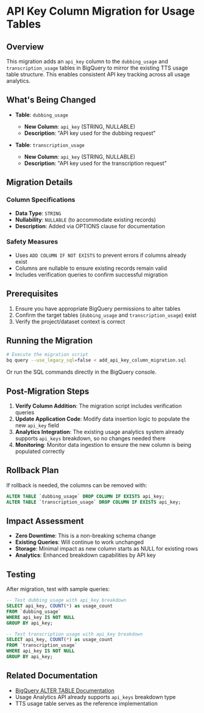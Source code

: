 # API Key Column Migration for Usage Tables

## Overview

This migration adds an `api_key` column to the `dubbing_usage` and `transcription_usage` tables in BigQuery to mirror the existing TTS usage table structure. This enables consistent API key tracking across all usage analytics.

## What's Being Changed

- **Table**: `dubbing_usage`
  - **New Column**: `api_key` (STRING, NULLABLE)
  - **Description**: "API key used for the dubbing request"

- **Table**: `transcription_usage`
  - **New Column**: `api_key` (STRING, NULLABLE)
  - **Description**: "API key used for the transcription request"

## Migration Details

### Column Specifications
- **Data Type**: `STRING`
- **Nullability**: `NULLABLE` (to accommodate existing records)
- **Description**: Added via OPTIONS clause for documentation

### Safety Measures
- Uses `ADD COLUMN IF NOT EXISTS` to prevent errors if columns already exist
- Columns are nullable to ensure existing records remain valid
- Includes verification queries to confirm successful migration

## Prerequisites

1. Ensure you have appropriate BigQuery permissions to alter tables
2. Confirm the target tables (`dubbing_usage` and `transcription_usage`) exist
3. Verify the project/dataset context is correct

## Running the Migration

```bash
# Execute the migration script
bq query --use_legacy_sql=false < add_api_key_column_migration.sql
```

Or run the SQL commands directly in the BigQuery console.

## Post-Migration Steps

1. **Verify Column Addition**: The migration script includes verification queries
2. **Update Application Code**: Modify data insertion logic to populate the new `api_key` field
3. **Analytics Integration**: The existing usage analytics system already supports `api_keys` breakdown, so no changes needed there
4. **Monitoring**: Monitor data ingestion to ensure the new column is being populated correctly

## Rollback Plan

If rollback is needed, the columns can be removed with:

```sql
ALTER TABLE `dubbing_usage` DROP COLUMN IF EXISTS api_key;
ALTER TABLE `transcription_usage` DROP COLUMN IF EXISTS api_key;
```

## Impact Assessment

- **Zero Downtime**: This is a non-breaking schema change
- **Existing Queries**: Will continue to work unchanged
- **Storage**: Minimal impact as new column starts as NULL for existing rows
- **Analytics**: Enhanced breakdown capabilities by API key

## Testing

After migration, test with sample queries:

```sql
-- Test dubbing usage with api_key breakdown
SELECT api_key, COUNT(*) as usage_count
FROM `dubbing_usage`
WHERE api_key IS NOT NULL
GROUP BY api_key;

-- Test transcription usage with api_key breakdown  
SELECT api_key, COUNT(*) as usage_count
FROM `transcription_usage`
WHERE api_key IS NOT NULL
GROUP BY api_key;
```

## Related Documentation

- [BigQuery ALTER TABLE Documentation](https://cloud.google.com/bigquery/docs/reference/standard-sql/data-definition-language#alter_table_add_column_statement)
- Usage Analytics API already supports `api_keys` breakdown type
- TTS usage table serves as the reference implementation